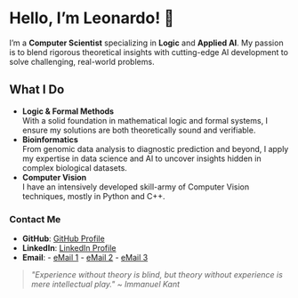 # Hello, I’m Leonardo! 👋

I’m a **Computer Scientist** specializing in **Logic** and **Applied AI**. My passion is to blend rigorous theoretical insights with cutting-edge AI development to solve challenging, real-world problems.

## What I Do 

- **Logic & Formal Methods**  
  With a solid foundation in mathematical logic and formal systems, I ensure my solutions are both theoretically sound and verifiable.  
- **Bioinformatics**  
  From genomic data analysis to diagnostic prediction and beyond, I apply my expertise in data science and AI to uncover insights hidden in complex biological datasets.
- **Computer Vision**  
  I have an intensively developed skill-army of Computer Vision techniques, mostly in Python and C++.

### Contact Me

- **GitHub**: [GitHub Profile](https://github.com/leonardoserrentino)
- **LinkedIn**: [LinkedIn Profile](https://www.linkedin.com/in/leonardo-serrentino-677467236/)  
- **Email**:
      - [eMail 1](mailto:srrlrd@unife.it)
      - [eMail 2](mailto:leonardo.serrentino@edu.unife.it)
      - [eMail 3](mailto:serrentino.leonardo99@gmail.com)

> _"Experience without theory is blind, but theory without experience is mere intellectual play." ~ Immanuel Kant_
